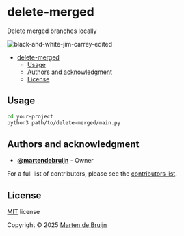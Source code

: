 # delete-merged

Delete merged branches locally

![black-and-white-jim-carrey-edited](https://i.giphy.com/media/v1.Y2lkPTc5MGI3NjExNjc1Ynhhcmdpd3NycnN0OTU1cmZoOGU1NzhmN2QyZDIzbzNlNTV6OCZlcD12MV9pbnRlcm5hbF9naWZfYnlfaWQmY3Q9Zw/vohOR29F78sGk/giphy.gif)

- [delete-merged](#delete-merged)
  - [Usage](#usage)
  - [Authors and acknowledgment](#authors-and-acknowledgment)
  - [License](#license)

## Usage

```sh
cd your-project
python3 path/to/delete-merged/main.py
```

## Authors and acknowledgment

- **[@martendebruijn](https://github.com/martendebruijn)** - Owner

For a full list of contributors, please see the [contributors list](https://github.com/martendebruijn/types/graphs/contributors).

## License

[MIT](./LICENSE) license

Copyright © 2025 [Marten de Bruijn](https://github.com/martendebruijn)
